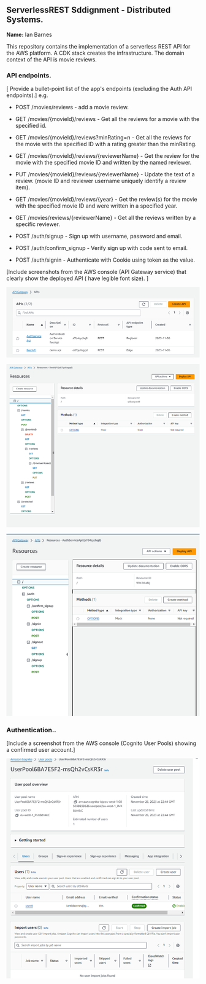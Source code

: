 ## ServerlessREST Sddignment - Distributed Systems.

__Name:__ Ian Barnes

This repository contains the implementation of a serverless REST API for the AWS platform. A CDK stack creates the infrastructure. The domain context of the API is movie reviews.

### API endpoints.

[ Provide a bullet-point list of the app's endpoints (excluding the Auth API endpoints).]
e.g.
 
+ POST /movies/reviews - add a movie review.
+ GET /movies/{movieId}/reviews - Get all the reviews for a movie with the specified id.
+ GET /movies/{movieId}/reviews?minRating=n - Get all the reviews for the movie with the specified ID with a rating greater than the minRating.
+ GET /movies/{movieId}/reviews/{reviewerName} - Get the review for the movie with the specified movie ID and written by the named reviewer.
+ PUT /movies/{movieId}/reviews/{reviewerName} - Update the text of a review. (movie ID and reviewer username uniquely identify a review item).
+ GET /movies/{movieId}/reviews/{year} - Get the review(s) for the movie with the specified movie ID and were written in a specified year.
+ GET /movies/reviews/{reviewerName} - Get all the reviews written by a specific reviewer.

+ POST /auth/signup - Sign up with username, password and email.
+ POST /auth/confirm_signup - Verify sign up with code sent to email.
+ POST /auth/signin - Authenticate with Cookie using token as the value.

[Include screenshots from the AWS console (API Gateway service) that clearly show the deployed API ( have legible font size). ]

![API's](./images/api1.png)

![App api](./images/appapi.png)

![Auth api](./images/authapi.png)
### Authentication..

[Include a screenshot from the AWS console (Cognito User Pools) showing a confirmed user account.]

![](./images/pool.png)
